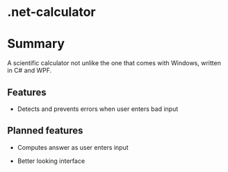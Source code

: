 # .net-calculator

# Summary

A scientific calculator not unlike the one that comes with Windows, written in C# and WPF.

## Features

* Detects and prevents errors when user enters bad input

## Planned features

* Computes answer as user enters input

* Better looking interface
